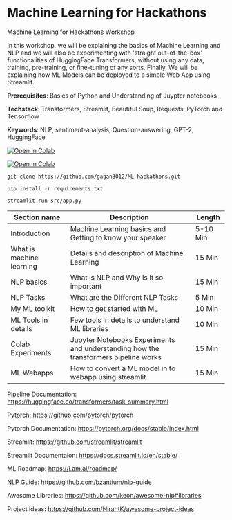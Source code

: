 # Machine Learning for Hackathons
Machine Learning for Hackathons Workshop

In this workshop, we will be explaining the basics of Machine Learning and NLP and we will also be experimenting with 'straight out-of-the-box' functionalities of HuggingFace Transformers, without using any data, training, pre-training, or fine-tuning of any sorts. Finally, We will be explaining how ML Models can be deployed to a simple Web App using Streamlit.

**Prerequisites**: Basics of Python and Understanding of Juypter notebooks

**Techstack**: Transformers, Streamlit, Beautiful Soup, Requests, PyTorch and Tensorflow

**Keywords**: NLP, sentiment-analysis, Question-answering, GPT-2, HuggingFace


[![Open In Colab](https://colab.research.google.com/assets/colab-badge.svg)](https://colab.research.google.com/github/gagan3012/ML-hackathons/blob/master/notebooks/Notebook_1.ipynb)


[![Open In Colab](https://colab.research.google.com/assets/colab-badge.svg)](https://colab.research.google.com/github/gagan3012/ML-hackathons/blob/master/notebooks/Notebook_2.ipynb)


```shell script
git clone https://github.com/gagan3012/ML-hackathons.git

pip install -r requirements.txt 

streamlit run src/app.py
```


| Section name             | Description                                                                         | Length   |
|--------------------------|-------------------------------------------------------------------------------------|----------|
| Introduction             | Machine Learning basics and Getting to know your speaker                            | 5-10 Min |
| What is machine learning | Details and description of Machine Learning                                         | 15 Min   |
| NLP basics               | What is NLP and Why is it so important                                              | 15 Min   |
| NLP Tasks                | What are the Different NLP Tasks                                                    | 5 Min    |
| My ML toolkit            | How to get started with ML                                                          | 10 Min   |
| ML Tools in details      | Few tools in details to understand ML libraries                                     | 10 Min   |
| Colab Experiments        | Jupyter Notebooks Experiments and understanding how the transformers pipeline works | 15 Min   |
| ML Webapps               | How to convert a ML model in to webapp using streamlit                              | 15 Min   |



Pipeline Documentation: https://huggingface.co/transformers/task_summary.html

Pytorch: https://github.com/pytorch/pytorch

Pytorch Documentation: https://pytorch.org/docs/stable/index.html

Streamlit: https://github.com/streamlit/streamlit

Streamlit Documentaion: https://docs.streamlit.io/en/stable/

ML Roadmap: https://i.am.ai/roadmap/

NLP Guide: https://github.com/bzantium/nlp-guide

Awesome Libraries: https://github.com/keon/awesome-nlp#libraries

Project ideas: https://github.com/NirantK/awesome-project-ideas

